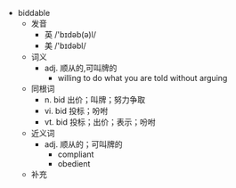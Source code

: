 - biddable
  - 发音
    - 英 /'bɪdəb(ə)l/
    - 美 /'bɪdəbl/
  - 词义
    - adj. 顺从的,可叫牌的
      - willing to do what you are told without arguing
  - 同根词
    - n. bid 出价；叫牌；努力争取
    - vi. bid 投标；吩咐
    - vt. bid 投标；出价；表示；吩咐
  - 近义词
    - adj. 顺从的；可叫牌的
      - compliant
      - obedient
  - 补充